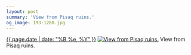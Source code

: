 ```yaml
---
layout: post
summary: 'View from Pisaq ruins.'
og_image: 193-1280.jpg
---
```


<p>
  <time><a href="/193">{{ page.date | date: "%B %e, %Y" }}</a></time>
  <a href="/193"><img src="{{ site.assets_url }}/193-640.jpg" srcset="{{ site.assets_url }}/193-1280.jpg 1280w, {{ site.assets_url }}/193-960.jpg 960w, {{ site.assets_url }}/193-640.jpg 640w, {{ site.assets_url }}/193-320.jpg 320w" sizes="(min-width: 700px) 50vw, calc(100vw - 2rem)" alt="View from Pisaq ruins." /></a>
  <span>View from Pisaq ruins.</span>
</p>
